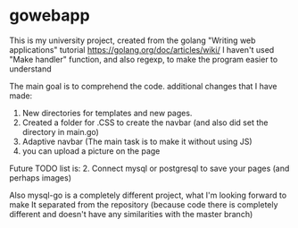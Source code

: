 # gowebapp
This is my university project, created from the golang "Writing web applications" tutorial https://golang.org/doc/articles/wiki/
I haven't used "Make handler" function, and also regexp, to make the program easier to understand



The main goal is to comprehend the code.
additional changes that I have made:
1. New directories for templates and new pages.
2. Created a folder for .CSS to create the navbar (and also did set the directory in main.go)
3. Adaptive navbar (The main task is to make it without using JS)
4. you can upload a picture on the page 

Future TODO list is:
2. Connect mysql or postgresql to save your pages (and perhaps images)


Also mysql-go is a completely different project, what I'm looking forward to make It separated from the repository (because code there is completely different and doesn't have any similarities with the master branch)
